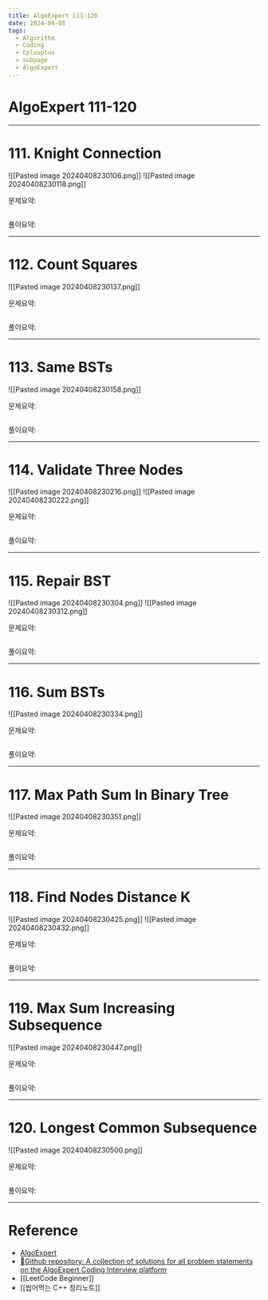 ```yaml
---
title: AlgoExpert 111-120
date: 2024-04-08
tags:
  - Algorithm
  - Coding
  - Cplusplus
  - subpage
  - AlgoExpert
---
```

# AlgoExpert 111-120

---
# 111.  Knight Connection

![[Pasted image 20240408230106.png]]
![[Pasted image 20240408230118.png]]

문제요약:


```cpp

```

풀이요약:

---

# 112.  Count Squares

![[Pasted image 20240408230137.png]]

문제요약:


```cpp

```

풀이요약:

---
# 113.  Same BSTs

![[Pasted image 20240408230158.png]]

문제요약:


```cpp

```

풀이요약:

---
# 114.  Validate Three Nodes

![[Pasted image 20240408230216.png]]
![[Pasted image 20240408230222.png]]

문제요약:


```cpp

```

풀이요약:

---
# 115.  Repair BST

![[Pasted image 20240408230304.png]]
![[Pasted image 20240408230312.png]]

문제요약:


```cpp

```

풀이요약:

---
# 116.  Sum BSTs

![[Pasted image 20240408230334.png]]

문제요약:


```cpp

```

풀이요약:

---
# 117.  Max Path Sum In Binary Tree

![[Pasted image 20240408230351.png]]

문제요약:


```cpp

```

풀이요약:

---
# 118.  Find Nodes Distance K

![[Pasted image 20240408230425.png]]
![[Pasted image 20240408230432.png]]

문제요약:


```cpp

```

풀이요약:

---
# 119.  Max Sum Increasing Subsequence

![[Pasted image 20240408230447.png]]

문제요약:


```cpp

```

풀이요약:

---
# 120.  Longest Common Subsequence

![[Pasted image 20240408230500.png]]

문제요약:


```cpp

```

풀이요약:


---
# Reference

- [AlgoExpert](https://www.algoexpert.io/)
- [Github repository: A collection of solutions for all problem statements on the AlgoExpert Coding Interview platform](https://github.com/das-jishu/algoexpert-data-structures-algorithms)
- [[LeetCode Beginner]]
- [[씹어먹는 C++ 정리노트]]

